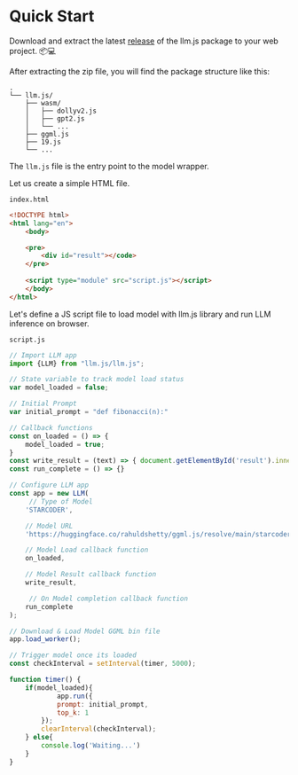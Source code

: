 # Quick Start

Download and extract the latest [release](https://github.com/rahuldshetty/llm.js/releases) of the llm.js package to your web project. 📦💻

After extracting the zip file, you will find the package structure like this:

```
.
└── llm.js/
    ├── wasm/
    │   ├── dollyv2.js
    │   ├── gpt2.js
    │   └── ...
    ├── ggml.js
    ├── 19.js
    └── ...
```

The `llm.js` file is the entry point to the model wrapper.

Let us create a simple HTML file.

`index.html`
```html
<!DOCTYPE html>
<html lang="en">
    <body>

    <pre>
        <div id="result"></code>
    </pre>
    
    <script type="module" src="script.js"></script>
    </body>
</html>
```

Let's define a JS script file to load model with llm.js library and run LLM inference on browser.

`script.js`
```js
// Import LLM app
import {LLM} from "llm.js/llm.js";

// State variable to track model load status
var model_loaded = false;

// Initial Prompt
var initial_prompt = "def fibonacci(n):"

// Callback functions
const on_loaded = () => { 
    model_loaded = true; 
}
const write_result = (text) => { document.getElementById('result').innerText += text + "\n" }
const run_complete = () => {}

// Configure LLM app
const app = new LLM(
     // Type of Model
    'STARCODER',    

    // Model URL
    'https://huggingface.co/rahuldshetty/ggml.js/resolve/main/starcoder.bin', 

    // Model Load callback function
    on_loaded,          

    // Model Result callback function
    write_result,       

     // On Model completion callback function
    run_complete       
);

// Download & Load Model GGML bin file
app.load_worker();

// Trigger model once its loaded
const checkInterval = setInterval(timer, 5000);

function timer() {
    if(model_loaded){
            app.run({
            prompt: initial_prompt,
            top_k: 1
        });
        clearInterval(checkInterval);
    } else{
        console.log('Waiting...')
    }
}
```